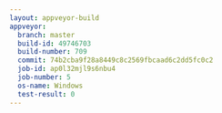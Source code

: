 ```yaml
---
layout: appveyor-build
appveyor:
  branch: master
  build-id: 49746703
  build-number: 709
  commit: 74b2cba9f28a8449c8c2569fbcaad6c2dd5fc0c2
  job-id: ap0l32mjl9s6nbu4
  job-number: 5
  os-name: Windows
  test-result: 0
---
```


